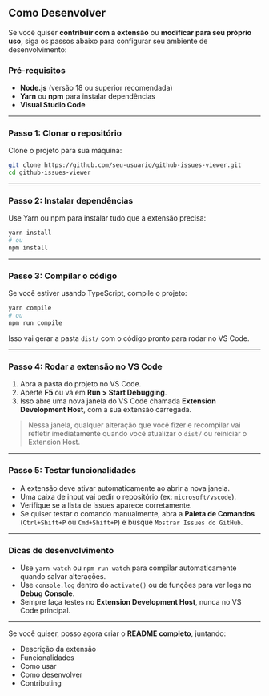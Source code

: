 ## Como Desenvolver

Se você quiser **contribuir com a extensão** ou **modificar para seu próprio uso**, siga os passos abaixo para configurar seu ambiente de desenvolvimento:

### Pré-requisitos

- **Node.js** (versão 18 ou superior recomendada)
- **Yarn** ou **npm** para instalar dependências
- **Visual Studio Code**

---

### Passo 1: Clonar o repositório

Clone o projeto para sua máquina:

```bash
git clone https://github.com/seu-usuario/github-issues-viewer.git
cd github-issues-viewer
```

---

### Passo 2: Instalar dependências

Use Yarn ou npm para instalar tudo que a extensão precisa:

```bash
yarn install
# ou
npm install
```

---

### Passo 3: Compilar o código

Se você estiver usando TypeScript, compile o projeto:

```bash
yarn compile
# ou
npm run compile
```

Isso vai gerar a pasta `dist/` com o código pronto para rodar no VS Code.

---

### Passo 4: Rodar a extensão no VS Code

1. Abra a pasta do projeto no VS Code.
2. Aperte **F5** ou vá em **Run > Start Debugging**.
3. Isso abre uma nova janela do VS Code chamada **Extension Development Host**, com a sua extensão carregada.

> Nessa janela, qualquer alteração que você fizer e recompilar vai refletir imediatamente quando você atualizar o `dist/` ou reiniciar o Extension Host.

---

### Passo 5: Testar funcionalidades

- A extensão deve ativar automaticamente ao abrir a nova janela.
- Uma caixa de input vai pedir o repositório (ex: `microsoft/vscode`).
- Verifique se a lista de issues aparece corretamente.
- Se quiser testar o comando manualmente, abra a **Paleta de Comandos** (`Ctrl+Shift+P` ou `Cmd+Shift+P`) e busque `Mostrar Issues do GitHub`.

---

### Dicas de desenvolvimento

- Use `yarn watch` ou `npm run watch` para compilar automaticamente quando salvar alterações.
- Use `console.log` dentro do `activate()` ou de funções para ver logs no **Debug Console**.
- Sempre faça testes no **Extension Development Host**, nunca no VS Code principal.

---

Se você quiser, posso agora criar o **README completo**, juntando:

- Descrição da extensão
- Funcionalidades
- Como usar
- Como desenvolver
- Contributing
